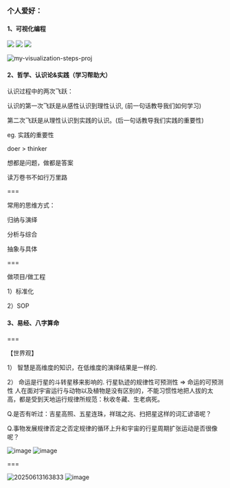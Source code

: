 ### 个人爱好：

#### 1、可视化编程

[![](https://img.shields.io/endpoint?url=https://awards.antv.vision/liaodalin19903-g6-contributor.json)](https://github.com/antvis/g6)
[![](https://img.shields.io/endpoint?url=https://awards.antv.vision/liaodalin19903-x6-contributor.json)](https://github.com/antvis/x6)
[![](https://img.shields.io/endpoint?url=https://awards.antv.vision/liaodalin19903-g6-skilled.json)](https://github.com/antvis/g6)


![my-visualization-steps-proj](https://github.com/user-attachments/assets/95fc12a2-3110-48a6-ac24-a8b4b33410eb)

#### 2、哲学、认识论&实践（学习帮助大）

认识过程中的两次飞跃：

认识的第一次飞跃是从感性认识到理性认识, (前一句话教导我们如何学习)

第二次飞跃是从理性认识到实践的认识。(后一句话教导我们实践的重要性)


eg. 实践的重要性

doer > thinker 

想都是问题，做都是答案

读万卷书不如行万里路


===

常用的思维方式：


归纳与演绎 

分析与综合

抽象与具体

===

做项目/做工程

1）标准化

2）SOP


#### 3、易经、八字算命

===

【世界观】

1） 智慧是高维度的知识，在低维度的演绎结果是一样的.  

2） 命运是行星的斗转星移来影响的. 行星轨迹的规律性可预测性 => 命运的可预测性 
人在面对宇宙运行与动物以及植物是没有区别的，不能习惯性地把人拔的太高，都是受到天地运行规律所规范：秋收冬藏、生老病死。

Q.是否有听过：吉星高照、五星连珠，祥瑞之兆、扫把星这样的词汇谚语呢？

Q.事物发展规律否定之否定规律的循环上升和宇宙的行星周期扩张运动是否很像呢？

![image](https://github.com/user-attachments/assets/b4d46829-6170-4712-9aa7-5d600bb8d493)
![image](https://github.com/user-attachments/assets/bb640f94-9d8b-4441-b8c0-d0a872a30cd5)

===


![20250613163833](https://github.com/user-attachments/assets/af3af045-8638-43fb-ae97-0c97f156a326)
![image](https://github.com/user-attachments/assets/0842ef1b-5af0-4106-8e59-db2df3eed8c3)
